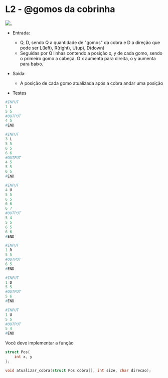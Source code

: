 # L2 - @gomos da cobrinha

![_](cover.jpg)

- Entrada:
  - Q, D, sendo Q a quantidade de "gomos" da cobra e D a direção que pode ser L(left), R(right), U(up), D(down)
  - Seguidas por Q linhas contendo a posição x, y de cada gomo, sendo o primeiro gomo a cabeça. O x aumenta para direita, o y aumenta para baixo.
- Saída:
  - A posição de cada gomo atualizada após a cobra andar uma posição

- Testes

``` py
#INPUT
1 L
5 5
#OUTPUT
4 5
#END

#INPUT
3 L
5 5
6 5
6 6
#OUTPUT
4 5
5 5
6 5
#END

#INPUT
4 U
5 5
6 5
6 6
6 7
#OUTPUT
5 4
5 5
6 5
6 6
#END

#INPUT
1 R
5 5
#OUTPUT
6 5
#END

#INPUT
1 D
5 5
#OUTPUT
5 6
#END

#INPUT
1 U
5 5
#OUTPUT
5 4
#END
```

Você deve implementar a função

```c
struct Pos{
    int x, y
};

void atualizar_cobra(struct Pos cobra[], int size, char direcao);
```
